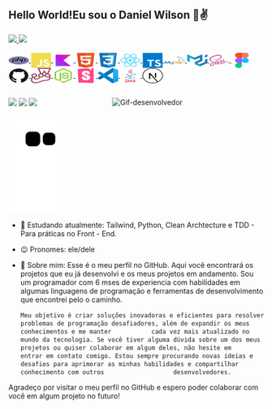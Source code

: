 ## Hello World!Eu sou o Daniel Wilson 👋✌

 <div>
  <a href="https://github.com/Daniel25778">
  <img height="180em" src="https://github-readme-stats.vercel.app/api?username=Daniel25778&show_icons=true&theme=dracula&include_all_commits=true&count_private=true"/>
  <img height="180em" src="https://github-readme-stats.vercel.app/api/top-langs/?username=Daniel25778&layout=compact&langs_count=7&theme=dracula"/>
</div>
<div style="display: inline_block"><br>
  <img align="center" alt="Icon-PHP" height="30" width="40" src="https://github.com/devicons/devicon/blob/master/icons/php/php-original.svg">
  <img align="center" alt="Icon-Js" height="30" width="40" src="https://raw.githubusercontent.com/devicons/devicon/master/icons/javascript/javascript-plain.svg">
  <img align="center" alt="Icon-Kotlin" height="30" width="40" src="https://github.com/devicons/devicon/blob/master/icons/kotlin/kotlin-original.svg">
 <img align="center" alt="Icon-HTML" height="30" width="40" src="https://github.com/devicons/devicon/blob/master/icons/html5/html5-original.svg">
 <img align="center" alt="Icon-CSS" height="30" width="40" src="https://github.com/devicons/devicon/blob/master/icons/css3/css3-original.svg">
 <img align="center" alt="Icon-CSS" height="30" width="40" src="https://github.com/devicons/devicon/blob/master/icons/react/react-original.svg">
 <img align="center" alt="Icon-CSS" height="30" width="40" src="https://github.com/devicons/devicon/blob/master/icons/typescript/typescript-original.svg">
 <img align="center" alt="Icon-CSS" height="30" width="40" src="https://github.com/devicons/devicon/blob/master/icons/mysql/mysql-original-wordmark.svg">
  <img align="center" alt="Icon-CSS" height="30" width="40" src="https://github.com/devicons/devicon/blob/master/icons/materialui/materialui-original.svg">
  <img align="center" alt="Icon-CSS" height="30" width="40" src="https://github.com/devicons/devicon/blob/master/icons/sass/sass-original.svg">
 
  <img align="center" alt="Icon-CSS" height="30" width="40" src="https://github.com/devicons/devicon/blob/master/icons/figma/figma-original.svg">
 
  <img align="center" alt="Icon-CSS" height="30" width="40" src="https://github.com/devicons/devicon/blob/master/icons/github/github-original.svg">
 
  <img align="center" alt="Icon-CSS" height="30" width="40" src="https://github.com/devicons/devicon/blob/master/icons/jest/jest-plain.svg">
 
 
  <img align="center" alt="Icon-CSS" height="30" width="40" src="https://github.com/devicons/devicon/blob/master/icons/nodejs/nodejs-original.svg">
 
  <img align="center" alt="Icon-CSS" height="30" width="40" src="https://github.com/devicons/devicon/blob/master/icons/storybook/storybook-original.svg">
 
 
  <img align="center" alt="Icon-CSS" height="30" width="40" src="https://github.com/devicons/devicon/blob/master/icons/vscode/vscode-original.svg">
 
 <img align="center" alt="Icon-CSS" height="30" width="40" src="https://github.com/devicons/devicon/blob/master/icons/java/java-original-wordmark.svg">
 <img align="center" alt="Icon-CSS" height="30" width="40" src="https://github.com/devicons/devicon/blob/master/icons/nextjs/nextjs-line.svg">
  
  
  ##
 
  <img align="right" margin-top="20px" alt="Gif-desenvolvedor" height="200" width="300" src="https://media3.giphy.com/media/Ah3zHH7hvsSB2/giphy.gif?cid=ecf05e47h36ellymcdyuys2bujsr4t6eoxbzshjmnuoeb77g&rid=giphy.gif&ct=g">
</div>
 
<div> 
  <a href = "mailto:danielcawil94@gmail.com"><img src="https://img.shields.io/badge/-Gmail-%23333?style=for-the-badge&logo=gmail&logoColor=white" target="_blank"></a>
  <a href="https://www.linkedin.com/in/daniel-wilson-alves-dos-santos-640a66211/" target="_blank"><img src="https://img.shields.io/badge/-LinkedIn-%230077B5?style=for-the-badge&logo=linkedin&logoColor=white" target="_blank"></a> 
   <a href="https://www.facebook.com/profile.php?id=100067625392849" target="_blank"><img src="https://img.shields.io/badge/Facebook-1877F2?style=for-the-badge&logo=facebook&logoColor=white" target="_blank"></a> 
 
  ![Snake animation](https://github.com/rafaballerini/rafaballerini/blob/output/github-contribution-grid-snake.svg)
 
</div>
  
  - 📄 Estudando atualmente: Tailwind, Python, Clean Archtecture e TDD - Para práticas no Front - End.
  
  - 😉 Pronomes: ele/dele
  
  - 👀 Sobre mim: Esse é o meu perfil no GitHub. Aqui você encontrará os projetos que eu já desenvolvi e os meus projetos em andamento. Sou um programador com 6 mses         de experiencia com habilidades em algumas linguagens de programação e ferramentas de desenvolvimento que encontrei pelo o caminho.
 
        Meu objetivo é criar soluções inovadoras e eficientes para resolver problemas de programação desafiadores, além de expandir os meus conhecimentos e me manter           cada vez mais atualizado no mundo da tecnologia. Se você tiver alguma dúvida sobre um dos meus projetos ou quiser colaborar em algum deles, não hesite em               entrar em contato comigo. Estou sempre procurando novas ideias e desafios para aprimorar as minhas habilidades e compartilhar conhecimento com outros                   desenvolvedores.

   Agradeço por visitar o meu perfil no GitHub e espero poder colaborar com você em algum projeto no futuro!

